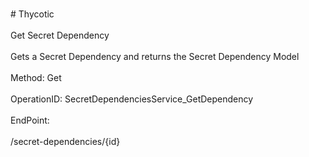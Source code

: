 <br>#     Thycotic</br>
<br>Get Secret Dependency</br>
<br>Gets a Secret Dependency and returns the Secret Dependency Model</br>
<br>Method: Get</br>
<br>OperationID: SecretDependenciesService_GetDependency</br>
<br>EndPoint:</br>
<br>/secret-dependencies/{id}</br>
